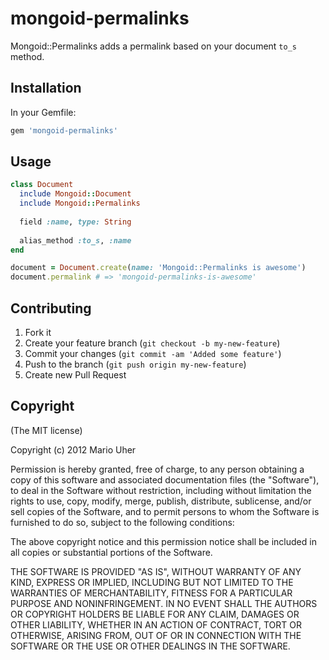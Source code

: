 # mongoid-permalinks

Mongoid::Permalinks adds a permalink based on your document `to_s` method.

## Installation

In your Gemfile:

```ruby
gem 'mongoid-permalinks'
```

## Usage

```ruby
class Document
  include Mongoid::Document
  include Mongoid::Permalinks
  
  field :name, type: String
  
  alias_method :to_s, :name
end
```

```ruby
document = Document.create(name: 'Mongoid::Permalinks is awesome')
document.permalink # => 'mongoid-permalinks-is-awesome'
```

## Contributing

1. Fork it
2. Create your feature branch (`git checkout -b my-new-feature`)
3. Commit your changes (`git commit -am 'Added some feature'`)
4. Push to the branch (`git push origin my-new-feature`)
5. Create new Pull Request

## Copyright

(The MIT license)

Copyright (c) 2012 Mario Uher

Permission is hereby granted, free of charge, to any person obtaining
a copy of this software and associated documentation files (the
"Software"), to deal in the Software without restriction, including
without limitation the rights to use, copy, modify, merge, publish,
distribute, sublicense, and/or sell copies of the Software, and to
permit persons to whom the Software is furnished to do so, subject to
the following conditions:

The above copyright notice and this permission notice shall be
included in all copies or substantial portions of the Software.

THE SOFTWARE IS PROVIDED "AS IS", WITHOUT WARRANTY OF ANY KIND,
EXPRESS OR IMPLIED, INCLUDING BUT NOT LIMITED TO THE WARRANTIES OF
MERCHANTABILITY, FITNESS FOR A PARTICULAR PURPOSE AND
NONINFRINGEMENT. IN NO EVENT SHALL THE AUTHORS OR COPYRIGHT HOLDERS BE
LIABLE FOR ANY CLAIM, DAMAGES OR OTHER LIABILITY, WHETHER IN AN ACTION
OF CONTRACT, TORT OR OTHERWISE, ARISING FROM, OUT OF OR IN CONNECTION
WITH THE SOFTWARE OR THE USE OR OTHER DEALINGS IN THE SOFTWARE.